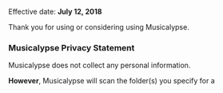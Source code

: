 Effective date: **July 12, 2018**

Thank you for using or considering using Musicalypse. 

### Musicalypse Privacy Statement

Musicalypse does not collect any personal information. 

**However**, Musicalypse will scan the folder(s) you specify for a